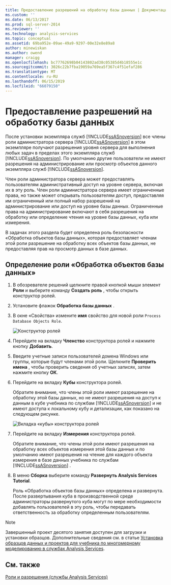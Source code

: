 ```yaml
---
title: Предоставление разрешений на обработку базы данных | Документация Майкрософт
ms.custom: ''
ms.date: 06/13/2017
ms.prod: sql-server-2014
ms.reviewer: ''
ms.technology: analysis-services
ms.topic: conceptual
ms.assetid: 69ba952e-09ae-49a9-9297-00e32e8e89a8
author: minewiskan
ms.author: owend
manager: craigg
ms.openlocfilehash: bc77762698b04143802ad38c05385d4b18555e1c
ms.sourcegitcommit: 3026c22b7fba19059a769ea5f367c4f51efaf286
ms.translationtype: MT
ms.contentlocale: ru-RU
ms.lasthandoff: 06/15/2019
ms.locfileid: "66079150"
---
```

# <a name="granting-process-database-permissions"></a>Предоставление разрешений на обработку базы данных
  После установки экземпляра служб [!INCLUDE[ssASnoversion](../includes/ssasnoversion-md.md)] все члены роли администратора сервера [!INCLUDE[ssASnoversion](../includes/ssasnoversion-md.md)] в этом экземпляре получают разрешения уровня сервера для выполнения любых задач в пределах этого экземпляра служб [!INCLUDE[ssASnoversion](../includes/ssasnoversion-md.md)]. По умолчанию другие пользователи не имеют разрешения на администрирование или просмотр объектов данного экземпляра служб [!INCLUDE[ssASnoversion](../includes/ssasnoversion-md.md)].  
  
 Член роли администратора сервера может предоставлять пользователям административный доступ на уровне сервера, включая их в эту роль. Член роли администратора сервера имеет ограниченные права, но также может открывать пользователям доступ, предоставляя им ограниченный или полный набор разрешений на администрирование или доступ на уровне базы данных. Ограниченные права на администрирование включают в себя разрешения на обработку или определение чтения на уровне базы данных, куба или измерения.  
  
 В задачах этого раздела будет определена роль безопасности «Обработка объектов базы данных», которая предоставляет членам этой роли разрешение на обработку всех объектов базы данных, не предоставляя прав на просмотр данных в базе данных.  
  
## <a name="defining-a-process-database-objects-security-role"></a>Определение роли «Обработка объектов базы данных»  
  
1.  В обозревателе решений щелкните правой кнопкой мыши элемент **Роли** и выберите команду **Создать роль** , чтобы открыть конструктор ролей.  
  
2.  Установите флажок **Обработка базы данных** .  
  
3.  В окне «Свойства» измените **имя** свойство для новой роли `Process Database Objects Role`.  
  
     ![Конструктор ролей](../../2014/tutorials/media/l10-security-1.png "конструктора ролей")  
  
4.  Перейдите на вкладку **Членство** конструктора ролей и нажмите кнопку **Добавить**.  
  
5.  Введите учетные записи пользователей домена Windows или группы, которые будут членами этой роли. Щелкните **Проверить имена** , чтобы проверить сведения об учетных записях, затем нажмите кнопку **ОК**.  
  
6.  Перейдите на вкладку **Кубы** конструктора ролей.  
  
     Обратите внимание, что члены этой роли имеют разрешение на обработку этой базы данных, но не имеют разрешения на доступ к данным в кубе учебника по службам [!INCLUDE[ssASnoversion](../includes/ssasnoversion-md.md)] и не имеют доступа к локальному кубу и детализации, как показано на следующем рисунке.  
  
     ![Вкладка «кубы» конструктора ролей](../../2014/tutorials/media/l10-security-2.png "вкладка «кубы» конструктора ролей")  
  
7.  Перейдите на вкладку **Измерения** конструктора ролей.  
  
     Обратите внимание, что члены этой роли имеют разрешения на обработку всех объектов измерения этой базы данных и по умолчанию имеют разрешения на чтение для каждого объекта измерения в базе данных учебника по службам [!INCLUDE[ssASnoversion](../includes/ssasnoversion-md.md)] .  
  
8.  В меню **Сборка** выберите команду **Развернуть Analysis Services Tutorial**.  
  
     Роль «Обработка объектов базы данных» определена и развернута. После развертывания куба в производственной среде администраторы развернутого куба могут по мере необходимости добавлять пользователей в эту роль, чтобы передавать ответственность за обработку определенным пользователям.  
  
> [!NOTE]  
>  Завершенный проект десятого занятия доступен для загрузки и установки образцов. Дополнительные сведения см. в статье [Установка образцов данных и проектов для учебника по многомерному моделированию в службах Analysis Services](install-sample-data-and-projects.md).  
  
## <a name="see-also"></a>См. также  
 [Роли и разрешения (службы Analysis Services)](multidimensional-models/roles-and-permissions-analysis-services.md)  
  
  
